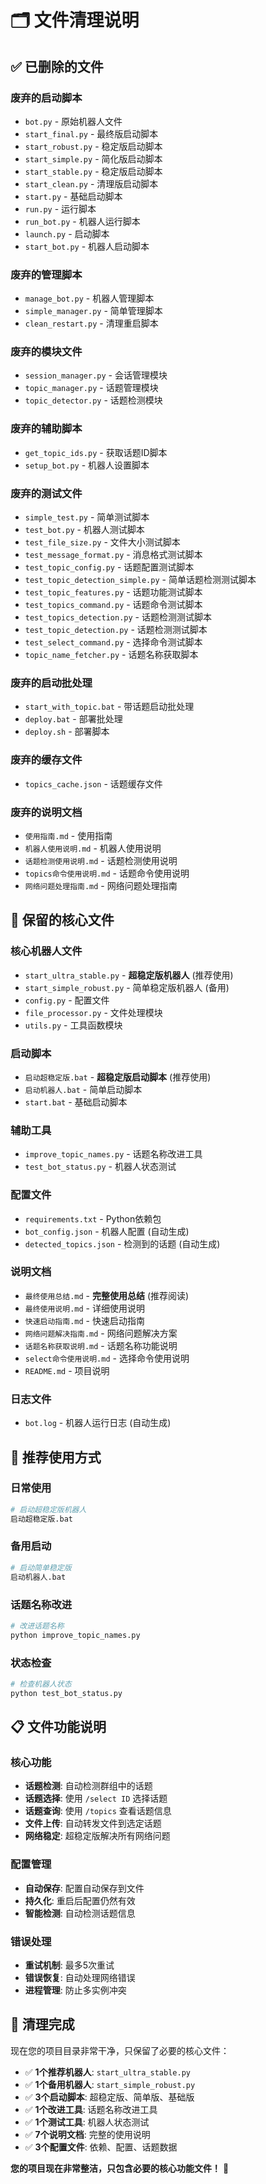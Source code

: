 # 🗂️ 文件清理说明

## ✅ 已删除的文件

### 废弃的启动脚本
- `bot.py` - 原始机器人文件
- `start_final.py` - 最终版启动脚本
- `start_robust.py` - 稳定版启动脚本
- `start_simple.py` - 简化版启动脚本
- `start_stable.py` - 稳定版启动脚本
- `start_clean.py` - 清理版启动脚本
- `start.py` - 基础启动脚本
- `run.py` - 运行脚本
- `run_bot.py` - 机器人运行脚本
- `launch.py` - 启动脚本
- `start_bot.py` - 机器人启动脚本

### 废弃的管理脚本
- `manage_bot.py` - 机器人管理脚本
- `simple_manager.py` - 简单管理脚本
- `clean_restart.py` - 清理重启脚本

### 废弃的模块文件
- `session_manager.py` - 会话管理模块
- `topic_manager.py` - 话题管理模块
- `topic_detector.py` - 话题检测模块

### 废弃的辅助脚本
- `get_topic_ids.py` - 获取话题ID脚本
- `setup_bot.py` - 机器人设置脚本

### 废弃的测试文件
- `simple_test.py` - 简单测试脚本
- `test_bot.py` - 机器人测试脚本
- `test_file_size.py` - 文件大小测试脚本
- `test_message_format.py` - 消息格式测试脚本
- `test_topic_config.py` - 话题配置测试脚本
- `test_topic_detection_simple.py` - 简单话题检测测试脚本
- `test_topic_features.py` - 话题功能测试脚本
- `test_topics_command.py` - 话题命令测试脚本
- `test_topics_detection.py` - 话题检测测试脚本
- `test_topic_detection.py` - 话题检测测试脚本
- `test_select_command.py` - 选择命令测试脚本
- `topic_name_fetcher.py` - 话题名称获取脚本

### 废弃的启动批处理
- `start_with_topic.bat` - 带话题启动批处理
- `deploy.bat` - 部署批处理
- `deploy.sh` - 部署脚本

### 废弃的缓存文件
- `topics_cache.json` - 话题缓存文件

### 废弃的说明文档
- `使用指南.md` - 使用指南
- `机器人使用说明.md` - 机器人使用说明
- `话题检测使用说明.md` - 话题检测使用说明
- `topics命令使用说明.md` - 话题命令使用说明
- `网络问题处理指南.md` - 网络问题处理指南

## 📁 保留的核心文件

### 核心机器人文件
- `start_ultra_stable.py` - **超稳定版机器人** (推荐使用)
- `start_simple_robust.py` - 简单稳定版机器人 (备用)
- `config.py` - 配置文件
- `file_processor.py` - 文件处理模块
- `utils.py` - 工具函数模块

### 启动脚本
- `启动超稳定版.bat` - **超稳定版启动脚本** (推荐使用)
- `启动机器人.bat` - 简单启动脚本
- `start.bat` - 基础启动脚本

### 辅助工具
- `improve_topic_names.py` - 话题名称改进工具
- `test_bot_status.py` - 机器人状态测试

### 配置文件
- `requirements.txt` - Python依赖包
- `bot_config.json` - 机器人配置 (自动生成)
- `detected_topics.json` - 检测到的话题 (自动生成)

### 说明文档
- `最终使用总结.md` - **完整使用总结** (推荐阅读)
- `最终使用说明.md` - 详细使用说明
- `快速启动指南.md` - 快速启动指南
- `网络问题解决指南.md` - 网络问题解决方案
- `话题名称获取说明.md` - 话题名称功能说明
- `select命令使用说明.md` - 选择命令使用说明
- `README.md` - 项目说明

### 日志文件
- `bot.log` - 机器人运行日志 (自动生成)

## 🎯 推荐使用方式

### 日常使用
```bash
# 启动超稳定版机器人
启动超稳定版.bat
```

### 备用启动
```bash
# 启动简单稳定版
启动机器人.bat
```

### 话题名称改进
```bash
# 改进话题名称
python improve_topic_names.py
```

### 状态检查
```bash
# 检查机器人状态
python test_bot_status.py
```

## 📋 文件功能说明

### 核心功能
- **话题检测**: 自动检测群组中的话题
- **话题选择**: 使用 `/select ID` 选择话题
- **话题查询**: 使用 `/topics` 查看话题信息
- **文件上传**: 自动转发文件到选定话题
- **网络稳定**: 超稳定版解决所有网络问题

### 配置管理
- **自动保存**: 配置自动保存到文件
- **持久化**: 重启后配置仍然有效
- **智能检测**: 自动检测话题信息

### 错误处理
- **重试机制**: 最多5次重试
- **错误恢复**: 自动处理网络错误
- **进程管理**: 防止多实例冲突

## 🎉 清理完成

现在您的项目目录非常干净，只保留了必要的核心文件：

- ✅ **1个推荐机器人**: `start_ultra_stable.py`
- ✅ **1个备用机器人**: `start_simple_robust.py`
- ✅ **3个启动脚本**: 超稳定版、简单版、基础版
- ✅ **1个改进工具**: 话题名称改进工具
- ✅ **1个测试工具**: 机器人状态测试
- ✅ **7个说明文档**: 完整的使用说明
- ✅ **3个配置文件**: 依赖、配置、话题数据

**您的项目现在非常整洁，只包含必要的核心功能文件！** 🎉
